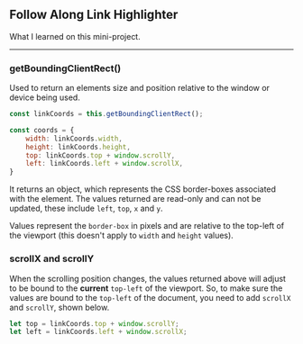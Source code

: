 ## Follow Along Link Highlighter

What I learned on this mini-project.

*******

### getBoundingClientRect()

Used to return an elements size and position relative to the window or device
being used.

``` javascript
const linkCoords = this.getBoundingClientRect();

const coords = {
    width: linkCoords.width,
    height: linkCoords.height,
    top: linkCoords.top + window.scrollY,
    left: linkCoords.left + window.scrollX,
}
```

It returns an object, which represents the CSS border-boxes associated with
the element. The values returned are read-only and can not be updated, these
include `left`, `top`, `x` and `y`.

Values represent the `border-box` in pixels and are relative to the top-left
of the viewport (this doesn't apply to `width` and `height` values).

### scrollX and scrollY

When the scrolling position changes, the values returned above will adjust to
be bound to the **current** `top-left` of the viewport. So, to make sure
the values are bound to the `top-left` of the document, you need to add
`scrollX` and `scrollY`, shown below.

``` javascript
let top = linkCoords.top + window.scrollY;
let left = linkCoords.left + window.scrollX;
```
